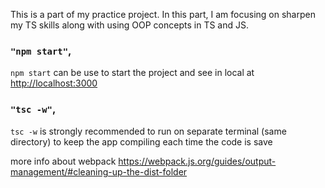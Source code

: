 This is a part of my practice project.
In this part, I am focusing on sharpen my TS skills along with using OOP concepts in TS and JS.

### `"npm start"`,

`npm start` can be use to start the project and see in local at [http://localhost:3000](http://localhost:3000)

### `"tsc -w"`,

`tsc -w` is strongly recommended to run on separate terminal (same directory) to keep the app compiling each time the code is save

more info about webpack
https://webpack.js.org/guides/output-management/#cleaning-up-the-dist-folder
